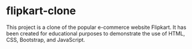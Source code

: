 # flipkart-clone
This project is a clone of the popular e-commerce website Flipkart. It has been created for educational purposes to demonstrate the use of HTML, CSS, Bootstrap, and JavaScript.
